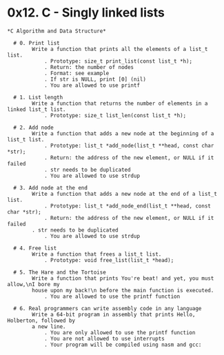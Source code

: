 
# 0x12. C - Singly linked lists
	*C Algorithm and Data Structure*

	  # 0. Print list
	        Write a function that prints all the elements of a list_t list.
	            . Prototype: size_t print_list(const list_t *h);
	            . Return: the number of nodes
	            . Format: see example
	            . If str is NULL, print [0] (nil)
	            . You are allowed to use printf
	
	  # 1. List length
	        Write a function that returns the number of elements in a linked list_t list.   
	            . Prototype: size_t list_len(const list_t *h);

	  # 2. Add node
	        Write a function that adds a new node at the beginning of a list_t list.            
	            . Prototype: list_t *add_node(list_t **head, const char *str);
	            . Return: the address of the new element, or NULL if it failed
	            . str needs to be duplicated
        	    . You are allowed to use strdup
    
	  # 3. Add node at the end
	        Write a function that adds a new node at the end of a list_t list.            
        	    . Prototype: list_t *add_node_end(list_t **head, const char *str);
        	    . Return: the address of the new element, or NULL if it failed
		    . str needs to be duplicated
	            . You are allowed to use strdup

	  # 4. Free list
	        Write a function that frees a list_t list.            
	            . Prototype: void free_list(list_t *head);

	  # 5. The Hare and the Tortoise
	        Write a function that prints You're beat! and yet, you must allow,\nI bore my
	        house upon my back!\n before the main function is executed.
	            . You are allowed to use the printf function

	  # 6. Real programmers can write assembly code in any language
	        Write a 64-bit program in assembly that prints Hello, Holberton, followed by
	        a new line.            
	            . You are only allowed to use the printf function
	            . You are not allowed to use interrupts
	            . Your program will be compiled using nasm and gcc:

